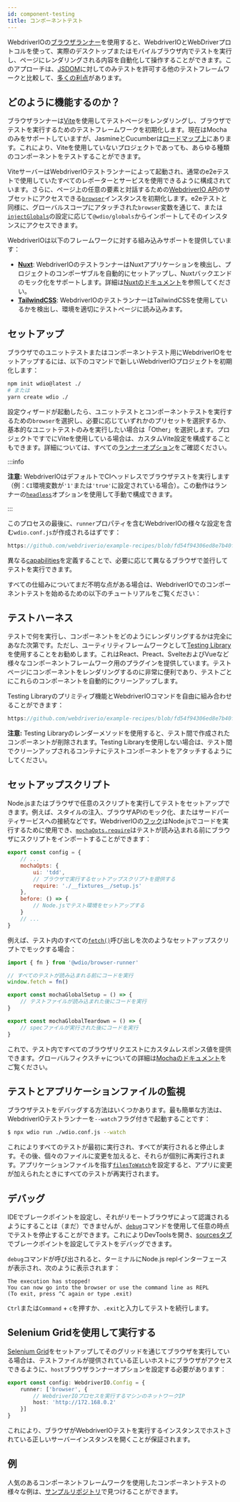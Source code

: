 ```yaml
---
id: component-testing
title: コンポーネントテスト
---
```


WebdriverIOの[ブラウザランナー](/docs/runner#browser-runner)を使用すると、WebdriverIOとWebDriverプロトコルを使って、実際のデスクトップまたはモバイルブラウザ内でテストを実行し、ページにレンダリングされる内容を自動化して操作することができます。このアプローチは、[JSDOM](https://www.npmjs.com/package/jsdom)に対してのみテストを許可する他のテストフレームワークと比較して、[多くの利点](/docs/runner#browser-runner)があります。

## どのように機能するのか？

ブラウザランナーは[Vite](https://vitejs.dev/)を使用してテストページをレンダリングし、ブラウザでテストを実行するためのテストフレームワークを初期化します。現在はMochaのみをサポートしていますが、JasmineとCucumberは[ロードマップ上](https://github.com/orgs/webdriverio/projects/1)にあります。これにより、Viteを使用していないプロジェクトであっても、あらゆる種類のコンポーネントをテストすることができます。

ViteサーバーはWebdriverIOテストランナーによって起動され、通常のe2eテストで使用していたすべてのレポーターとサービスを使用できるように構成されています。さらに、ページ上の任意の要素と対話するための[WebdriverIO API](/docs/api)のサブセットにアクセスできる[`browser`](/docs/api/browser)インスタンスを初期化します。e2eテストと同様に、グローバルスコープにアタッチされた`browser`変数を通じて、または[`injectGlobals`](/docs/api/globals)の設定に応じて`@wdio/globals`からインポートしてそのインスタンスにアクセスできます。

WebdriverIOは以下のフレームワークに対する組み込みサポートを提供しています：

- [__Nuxt__](https://nuxt.com/): WebdriverIOのテストランナーはNuxtアプリケーションを検出し、プロジェクトのコンポーザブルを自動的にセットアップし、Nuxtバックエンドのモック化をサポートします。詳細は[Nuxtのドキュメント](/docs/component-testing/vue#testing-vue-components-in-nuxt)を参照してください。
- [__TailwindCSS__](https://tailwindcss.com/): WebdriverIOのテストランナーはTailwindCSSを使用しているかを検出し、環境を適切にテストページに読み込みます。

## セットアップ

ブラウザでのユニットテストまたはコンポーネントテスト用にWebdriverIOをセットアップするには、以下のコマンドで新しいWebdriverIOプロジェクトを初期化します：

```bash
npm init wdio@latest ./
# または
yarn create wdio ./
```

設定ウィザードが起動したら、ユニットテストとコンポーネントテストを実行するための`browser`を選択し、必要に応じていずれかのプリセットを選択するか、基本的なユニットテストのみを実行したい場合は「Other」を選択します。プロジェクトですでにViteを使用している場合は、カスタムVite設定を構成することもできます。詳細については、すべての[ランナーオプション](/docs/runner#runner-options)をご確認ください。

:::info

__注意:__ WebdriverIOはデフォルトでCIヘッドレスでブラウザテストを実行します（例：`CI`環境変数が`'1'`または`'true'`に設定されている場合）。この動作はランナーの[`headless`](/docs/runner#headless)オプションを使用して手動で構成できます。

:::

このプロセスの最後に、`runner`プロパティを含むWebdriverIOの様々な設定を含む`wdio.conf.js`が作成されるはずです：

```ts reference useHTTPS runmeRepository="git@github.com:webdriverio/example-recipes.git" runmeFileToOpen="component-testing%2FREADME.md"
https://github.com/webdriverio/example-recipes/blob/fd54f94306ed8e7b40f967739164dfe4d6d76b41/wdio.comp.conf.js
```

異なる[capabilities](/docs/configuration#capabilities)を定義することで、必要に応じて異なるブラウザで並行してテストを実行できます。

すべての仕組みについてまだ不明な点がある場合は、WebdriverIOでのコンポーネントテストを始めるための以下のチュートリアルをご覧ください：

<LiteYouTubeEmbed
    id="5vp_3tGtnMc"
    title="Getting Started with Component Testing in WebdriverIO"
/>

## テストハーネス

テストで何を実行し、コンポーネントをどのようにレンダリングするかは完全にあなた次第です。ただし、ユーティリティフレームワークとして[Testing Library](https://testing-library.com/)を使用することをお勧めします。これはReact、Preact、SvelteおよびVueなど様々なコンポーネントフレームワーク用のプラグインを提供しています。テストページにコンポーネントをレンダリングするのに非常に便利であり、テストごとにこれらのコンポーネントを自動的にクリーンアップします。

Testing Libraryのプリミティブ機能とWebdriverIOコマンドを自由に組み合わせることができます：

```js reference useHTTPS
https://github.com/webdriverio/example-recipes/blob/fd54f94306ed8e7b40f967739164dfe4d6d76b41/component-testing/svelte-example.js
```

__注意:__ Testing Libraryのレンダーメソッドを使用すると、テスト間で作成されたコンポーネントが削除されます。Testing Libraryを使用しない場合は、テスト間でクリーンアップされるコンテナにテストコンポーネントをアタッチするようにしてください。

## セットアップスクリプト

Node.jsまたはブラウザで任意のスクリプトを実行してテストをセットアップできます。例えば、スタイルの注入、ブラウザAPIのモック化、またはサードパーティサービスへの接続などです。WebdriverIOの[フック](/docs/configuration#hooks)はNode.jsでコードを実行するために使用でき、[`mochaOpts.require`](/docs/frameworks#require)はテストが読み込まれる前にブラウザにスクリプトをインポートすることができます：

```js wdio.conf.js
export const config = {
    // ...
    mochaOpts: {
        ui: 'tdd',
        // ブラウザで実行するセットアップスクリプトを提供する
        require: './__fixtures__/setup.js'
    },
    before: () => {
        // Node.jsでテスト環境をセットアップする
    }
    // ...
}
```

例えば、テスト内のすべての[`fetch()`](https://developer.mozilla.org/en-US/docs/Web/API/fetch)呼び出しを次のようなセットアップスクリプトでモックする場合：

```js ./fixtures/setup.js
import { fn } from '@wdio/browser-runner'

// すべてのテストが読み込まれる前にコードを実行
window.fetch = fn()

export const mochaGlobalSetup = () => {
    // テストファイルが読み込まれた後にコードを実行
}

export const mochaGlobalTeardown = () => {
    // specファイルが実行された後にコードを実行
}

```

これで、テスト内ですべてのブラウザリクエストにカスタムレスポンス値を提供できます。グローバルフィクスチャについての詳細は[Mochaのドキュメント](https://mochajs.org/#global-fixtures)をご覧ください。

## テストとアプリケーションファイルの監視

ブラウザテストをデバッグする方法はいくつかあります。最も簡単な方法は、WebdriverIOテストランナーを`--watch`フラグ付きで起動することです：

```sh
$ npx wdio run ./wdio.conf.js --watch
```

これによりすべてのテストが最初に実行され、すべてが実行されると停止します。その後、個々のファイルに変更を加えると、それらが個別に再実行されます。アプリケーションファイルを指す[`filesToWatch`](/docs/configuration#filestowatch)を設定すると、アプリに変更が加えられたときにすべてのテストが再実行されます。

## デバッグ

IDEでブレークポイントを設定し、それがリモートブラウザによって認識されるようにすることは（まだ）できませんが、[`debug`](/docs/api/browser/debug)コマンドを使用して任意の時点でテストを停止することができます。これによりDevToolsを開き、[sourcesタブ](https://buddy.works/tutorials/debugging-javascript-efficiently-with-chrome-devtools)でブレークポイントを設定してテストをデバッグできます。

`debug`コマンドが呼び出されると、ターミナルにNode.js replインターフェースが表示され、次のように表示されます：

```
The execution has stopped!
You can now go into the browser or use the command line as REPL
(To exit, press ^C again or type .exit)
```

`Ctrl`または`Command` + `c`を押すか、`.exit`と入力してテストを続行します。

## Selenium Gridを使用して実行する

[Selenium Grid](https://www.selenium.dev/documentation/grid/)をセットアップしてそのグリッドを通じてブラウザを実行している場合は、テストファイルが提供されている正しいホストにブラウザがアクセスできるように、`host`ブラウザランナーオプションを設定する必要があります：

```ts title=wdio.conf.ts
export const config: WebdriverIO.Config = {
    runner: ['browser', {
        // WebdriverIOプロセスを実行するマシンのネットワークIP
        host: 'http://172.168.0.2'
    }]
}
```

これにより、ブラウザがWebdriverIOテストを実行するインスタンスでホストされている正しいサーバーインスタンスを開くことが保証されます。

## 例

人気のあるコンポーネントフレームワークを使用したコンポーネントテストの様々な例は、[サンプルリポジトリ](https://github.com/webdriverio/component-testing-examples)で見つけることができます。